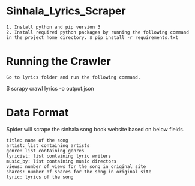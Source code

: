 # Sinhala_Lyrics_Scraper

    1. Install python and pip version 3
    2. Install required python packages by running the following command in the project home directory. $ pip install -r requirements.txt
    
    
 # Running the Crawler
    
    Go to lyrics folder and run the following command.

$ scrapy crawl lyrics -o output.json

# Data Format

Spider will scrape the sinhala song book website based on below fields.

    title: name of the song
    artist: list containing artists
    genre: list containing genres
    lyricist: list containing lyric writers
    music_by: list containing music directors
    views: number of views for the song in original site
    shares: number of shares for the song in original site
    lyric: lyrics of the song




